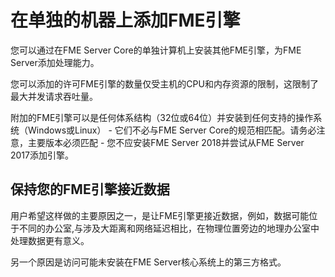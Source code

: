 # 在单独的机器上添加FME引擎 #

您可以通过在FME Server Core的单独计算机上安装其他FME引擎，为FME Server添加处理能力。

您可以添加的许可FME引擎的数量仅受主机的CPU和内存资源的限制，这限制了最大并发请求吞吐量。

附加的FME引擎可以是任何体系结构（32位或64位）并安装到任何支持的操作系统（Windows或Linux） - 它们不必与FME Server Core的规范相匹配。请务必注意，主要版本必须匹配 - 您不应安装FME Server 2018并尝试从FME Server 2017添加引擎。

## 保持您的FME引擎接近数据 ##

用户希望这样做的主要原因之一，是让FME引擎更接近数据，例如，数据可能位于不同的办公室,与涉及大距离和网络延迟相比，在物理位置旁边的地理办公室中处理数据更有意义。

另一个原因是访问可能未安装在FME Server核心系统上的第三方格式。

